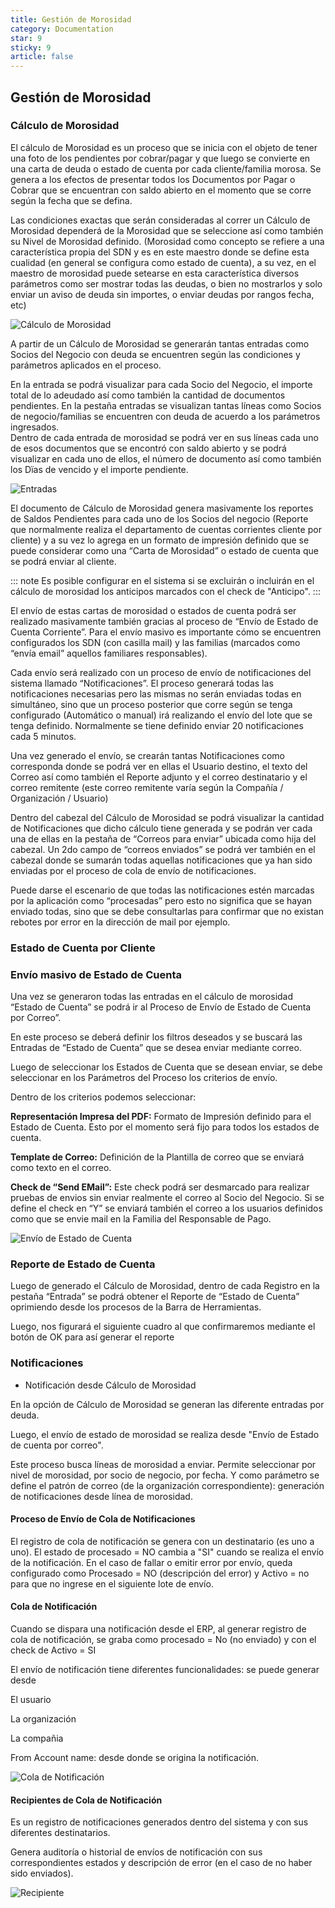 ```yaml
---
title: Gestión de Morosidad
category: Documentation
star: 9
sticky: 9
article: false
---
```

## **Gestión de Morosidad**

### **Cálculo de Morosidad**

El cálculo de Morosidad es un proceso que se inicia con el objeto de tener una foto de los pendientes por cobrar/pagar y que luego se convierte en una carta de deuda o estado de cuenta por cada cliente/familia morosa. 
Se genera a los efectos de presentar todos los Documentos por Pagar o Cobrar que se encuentran con saldo abierto en el momento que se corre según la fecha que se defina.

Las condiciones exactas que serán consideradas al correr un Cálculo de Morosidad dependerá de la Morosidad que se seleccione así como también su Nivel de Morosidad definido. (Morosidad como concepto se refiere a una característica propia del SDN y es en este maestro donde se define esta cualidad (en general se configura como estado de cuenta), a su vez, en el maestro de morosidad puede setearse en esta característica diversos parámetros como ser mostrar todas las deudas, o bien no mostrarlos y solo enviar un aviso de deuda sin importes, o enviar deudas por rangos fecha, etc)

![Cálculo de Morosidad](/assets/img/docs/balance-management/bam-default18.png)

A partir de un Cálculo de Morosidad se generarán tantas entradas como Socios del Negocio con deuda se encuentren según las condiciones y parámetros aplicados en el proceso.

En la entrada se podrá visualizar para cada Socio del Negocio, el importe total de lo adeudado así como también la cantidad de documentos pendientes. En la pestaña entradas se visualizan tantas líneas como Socios de negocio/familias se encuentren con deuda de acuerdo a los parámetros ingresados.  
Dentro de cada entrada de morosidad se podrá ver en sus líneas cada uno de esos documentos que se encontró con saldo abierto y se podrá visualizar en cada uno de ellos, el número de documento así como también los Dïas de vencido y el importe pendiente.

![Entradas](/assets/img/docs/balance-management/bam-default19.png)

El documento de Cálculo de Morosidad genera masivamente los reportes de Saldos Pendientes para cada uno de los Socios del negocio (Reporte que normalmente realiza el departamento de cuentas corrientes cliente por cliente) y a su vez lo agrega en un formato de impresión definido que se puede considerar como una “Carta de Morosidad” o estado de cuenta que se podrá enviar al cliente.  

::: note
Es posible configurar en el sistema si se excluirán o incluirán en el cálculo de morosidad los anticipos marcados con el check de "Anticipo".
:::
  
El envío de estas cartas de morosidad o estados de cuenta podrá ser realizado masivamente también gracias al proceso de “Envío de Estado de Cuenta Corriente”. Para el envío masivo es importante cómo se encuentren configurados los SDN (con casilla mail) y las familias (marcados como “envía email” aquellos familiares responsables).

Cada envío será realizado con un proceso de envío de notificaciones del sistema llamado “Notificaciones”. El proceso generará todas las notificaciones necesarias pero las mismas no serán enviadas todas en simultáneo, sino que un proceso posterior que corre según se tenga configurado (Automático o manual) irá realizando el envío del lote que se tenga definido. Normalmente se tiene definido enviar 20 notificaciones cada 5 minutos.

Una vez generado el envío, se crearán tantas Notificaciones como corresponda donde se podrá ver en ellas el Usuario destino, el texto del Correo así como también el Reporte adjunto y el correo destinatario y el correo remitente (este correo remitente varía según la Compañía / Organización / Usuario) 

Dentro del cabezal del Cálculo de Morosidad se podrá visualizar la cantidad de Notificaciones que dicho cálculo tiene generada y se podrán ver cada una de ellas en la pestaña de “Correos para enviar” ubicada como hija del cabezal. Un 2do campo de “correos enviados” se podrá ver también en el cabezal donde se sumarán todas aquellas notificaciones que ya han sido enviadas por el proceso de cola de envío de notificaciones.

Puede darse el escenario de que todas las notificaciones estén marcadas por la aplicación como “procesadas” pero esto no significa que se hayan enviado todas, sino que se debe consultarlas para confirmar que no existan rebotes por error en la dirección de mail por ejemplo.

### **Estado de Cuenta por Cliente**

### **Envío masivo de Estado de Cuenta**

Una vez se generaron todas las entradas en el cálculo de morosidad “Estado de Cuenta” se podrá ir al Proceso de Envío de Estado de Cuenta por Correo”.

En este proceso se deberá definir los filtros deseados y se buscará las Entradas de “Estado de Cuenta” que se desea enviar mediante correo.

Luego de seleccionar los Estados de Cuenta que se desean enviar, se debe seleccionar en los Parámetros del Proceso los criterios de envío.

Dentro de los criterios podemos seleccionar:

**Representación Impresa del PDF:** Formato de Impresión definido para el Estado de Cuenta. Esto por el momento será fijo para todos los estados de cuenta.

**Template de Correo:** Definición de la Plantilla de correo que se enviará como texto en el correo.

**Check de “Send EMail”:** Este check podrá ser desmarcado para realizar pruebas de envios sin enviar realmente el correo al Socio del Negocio. Si se define el check en “Y” se enviará también el correo a los usuarios definidos como que se envie mail en la Familia del Responsable de Pago.

![Envío de Estado de Cuenta](/assets/img/docs/balance-management/bam-default20.png)

### **Reporte de Estado de Cuenta**

Luego de generado el Cálculo de Morosidad, dentro de cada Registro en la pestaña “Entrada” se podrá obtener el Reporte de “Estado de Cuenta” oprimiendo desde los procesos de la Barra de Herramientas.

Luego, nos figurará el siguiente cuadro al que confirmaremos mediante el botón de OK para así generar el reporte

### Notificaciones

* Notificación desde Cálculo de Morosidad

En la opción de Cálculo de Morosidad se generan las diferente entradas por deuda.

Luego, el envío de estado de morosidad se realiza desde "Envío de Estado de cuenta por correo".

Este proceso busca líneas de morosidad a enviar. Permite seleccionar por nivel de morosidad, por socio de negocio, por fecha. Y como parámetro se define el patrón de correo (de la organización correspondiente): generación de notificaciones desde línea de morosidad.

#### Proceso de Envío de Cola de Notificaciones

El registro de cola de notificación se genera con un destinatario (es uno a uno). El estado de procesado = NO cambia a "SI" cuando se realiza el envío de la notificación. En el caso de fallar o emitir error por envío, queda configurado como Procesado = NO (descripción del error) y Activo = no para que no ingrese en el siguiente lote de envío.

#### Cola de Notificación

Cuando se dispara una notificación desde el ERP, al generar registro de cola de notificación, se graba como procesado = No (no enviado) y con el check de Activo = SI

El envío de notificación tiene diferentes funcionalidades: se puede generar desde

El usuario

La organización

La compañia

From Account name: desde donde se origina la notificación.

![Cola de Notificación](/assets/img/docs/balance-management/bam-default21.png)

#### Recipientes de Cola de Notificación

Es un registro de notificaciones generados dentro del sistema y con sus diferentes destinatarios. 

Genera auditoría o historial de envíos de notificación con sus correspondientes estados y descripción de error (en el caso de no haber sido enviados).

![Recipiente](/assets/img/docs/balance-management/bam-default22.png)